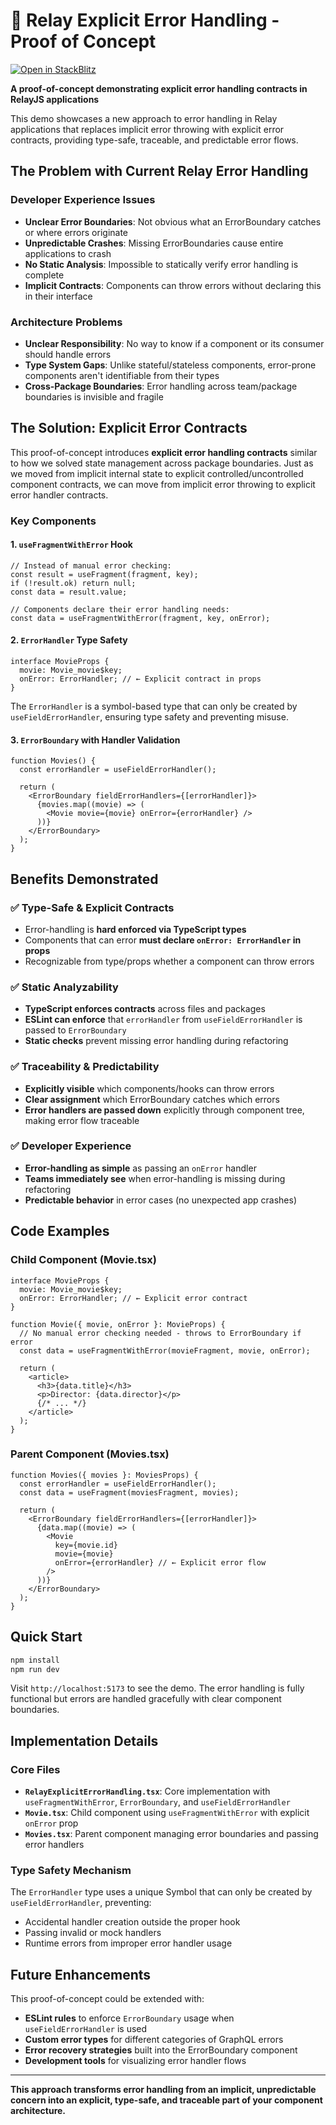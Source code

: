 # 🔧 Relay Explicit Error Handling - Proof of Concept

[![Open in StackBlitz](https://developer.stackblitz.com/img/open_in_stackblitz.svg)](https://stackblitz.com/fork/github/jantimon/demo-relayjs-error-handling/tree/useFragmentWithError)

**A proof-of-concept demonstrating explicit error handling contracts in RelayJS applications**

This demo showcases a new approach to error handling in Relay applications that replaces implicit error throwing with explicit error contracts, providing type-safe, traceable, and predictable error flows.

## The Problem with Current Relay Error Handling

### Developer Experience Issues
- **Unclear Error Boundaries**: Not obvious what an ErrorBoundary catches or where errors originate
- **Unpredictable Crashes**: Missing ErrorBoundaries cause entire applications to crash
- **No Static Analysis**: Impossible to statically verify error handling is complete
- **Implicit Contracts**: Components can throw errors without declaring this in their interface

### Architecture Problems  
- **Unclear Responsibility**: No way to know if a component or its consumer should handle errors
- **Type System Gaps**: Unlike stateful/stateless components, error-prone components aren't identifiable from their types
- **Cross-Package Boundaries**: Error handling across team/package boundaries is invisible and fragile

## The Solution: Explicit Error Contracts

This proof-of-concept introduces **explicit error handling contracts** similar to how we solved state management across package boundaries. Just as we moved from implicit internal state to explicit controlled/uncontrolled component contracts, we can move from implicit error throwing to explicit error handler contracts.

### Key Components

#### 1. `useFragmentWithError` Hook
```tsx
// Instead of manual error checking:
const result = useFragment(fragment, key);
if (!result.ok) return null;
const data = result.value;

// Components declare their error handling needs:
const data = useFragmentWithError(fragment, key, onError);
```

#### 2. `ErrorHandler` Type Safety
```tsx
interface MovieProps {
  movie: Movie_movie$key;
  onError: ErrorHandler; // ← Explicit contract in props
}
```

The `ErrorHandler` is a symbol-based type that can only be created by `useFieldErrorHandler`, ensuring type safety and preventing misuse.

#### 3. `ErrorBoundary` with Handler Validation
```tsx
function Movies() {
  const errorHandler = useFieldErrorHandler();
  
  return (
    <ErrorBoundary fieldErrorHandlers={[errorHandler]}>
      {movies.map((movie) => (
        <Movie movie={movie} onError={errorHandler} />
      ))}
    </ErrorBoundary>
  );
}
```

## Benefits Demonstrated

### ✅ Type-Safe & Explicit Contracts
- Error-handling is **hard enforced via TypeScript types**
- Components that can error **must declare `onError: ErrorHandler` in props**
- Recognizable from type/props whether a component can throw errors

### ✅ Static Analyzability  
- **TypeScript enforces contracts** across files and packages
- **ESLint can enforce** that `errorHandler` from `useFieldErrorHandler` is passed to `ErrorBoundary`
- **Static checks** prevent missing error handling during refactoring

### ✅ Traceability & Predictability
- **Explicitly visible** which components/hooks can throw errors  
- **Clear assignment** which ErrorBoundary catches which errors
- **Error handlers are passed down** explicitly through component tree, making error flow traceable

### ✅ Developer Experience
- **Error-handling as simple** as passing an `onError` handler
- **Teams immediately see** when error-handling is missing during refactoring  
- **Predictable behavior** in error cases (no unexpected app crashes)

## Code Examples

### Child Component (Movie.tsx)
```tsx
interface MovieProps {
  movie: Movie_movie$key;
  onError: ErrorHandler; // ← Explicit error contract
}

function Movie({ movie, onError }: MovieProps) {
  // No manual error checking needed - throws to ErrorBoundary if error
  const data = useFragmentWithError(movieFragment, movie, onError);
  
  return (
    <article>
      <h3>{data.title}</h3>
      <p>Director: {data.director}</p>
      {/* ... */}
    </article>
  );
}
```

### Parent Component (Movies.tsx)  
```tsx
function Movies({ movies }: MoviesProps) {
  const errorHandler = useFieldErrorHandler();
  const data = useFragment(moviesFragment, movies);
  
  return (
    <ErrorBoundary fieldErrorHandlers={[errorHandler]}>
      {data.map((movie) => (
        <Movie 
          key={movie.id} 
          movie={movie} 
          onError={errorHandler} // ← Explicit error flow
        />
      ))}
    </ErrorBoundary>
  );
}
```

## Quick Start

```bash
npm install
npm run dev
```

Visit `http://localhost:5173` to see the demo. The error handling is fully functional but errors are handled gracefully with clear component boundaries.

## Implementation Details

### Core Files
- **`RelayExplicitErrorHandling.tsx`**: Core implementation with `useFragmentWithError`, `ErrorBoundary`, and `useFieldErrorHandler`
- **`Movie.tsx`**: Child component using `useFragmentWithError` with explicit `onError` prop
- **`Movies.tsx`**: Parent component managing error boundaries and passing error handlers

### Type Safety Mechanism
The `ErrorHandler` type uses a unique Symbol that can only be created by `useFieldErrorHandler`, preventing:
- Accidental handler creation outside the proper hook
- Passing invalid or mock handlers
- Runtime errors from improper error handler usage

## Future Enhancements

This proof-of-concept could be extended with:
- **ESLint rules** to enforce `ErrorBoundary` usage when `useFieldErrorHandler` is used
- **Custom error types** for different categories of GraphQL errors  
- **Error recovery strategies** built into the ErrorBoundary component
- **Development tools** for visualizing error handler flows

---

**This approach transforms error handling from an implicit, unpredictable concern into an explicit, type-safe, and traceable part of your component architecture.**
